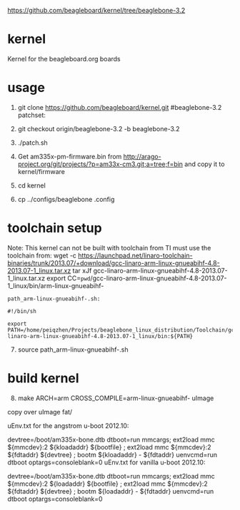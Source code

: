 https://github.com/beagleboard/kernel/tree/beaglebone-3.2

kernel
======

Kernel for the beagleboard.org boards

usage
======

1. git clone https://github.com/beagleboard/kernel.git
#beaglebone-3.2 patchset:

2. git checkout origin/beaglebone-3.2 -b beaglebone-3.2

3. ./patch.sh

4. Get am335x-pm-firmware.bin from http://arago-project.org/git/projects/?p=am33x-cm3.git;a=tree;f=bin and copy it to kernel/firmware

5. cd kernel
6. cp ../configs/beaglebone .config

# toolchain setup
Note:
    This kernel can not be built with toolchain from TI
    must use the toolchain from:
    wget -c https://launchpad.net/linaro-toolchain-binaries/trunk/2013.07/+download/gcc-linaro-arm-linux-gnueabihf-4.8-2013.07-1_linux.tar.xz
    tar xJf gcc-linaro-arm-linux-gnueabihf-4.8-2013.07-1_linux.tar.xz
    export CC=`pwd`/gcc-linaro-arm-linux-gnueabihf-4.8-2013.07-1_linux/bin/arm-linux-gnueabihf-
    
    path_arm-linux-gnueabihf-.sh:

    #!/bin/sh

    export PATH=/home/peiqzhen/Projects/beaglebone_linux_distribution/Toolchain/gcc-linaro-arm-linux-gnueabihf-4.8-2013.07-1_linux/bin:${PATH}
7. source path_arm-linux-gnueabihf-.sh
# build kernel
8. make ARCH=arm CROSS_COMPILE=arm-linux-gnueabihf- uImage

copy over uImage fat/

uEnv.txt for the angstrom u-boot 2012.10:

devtree=/boot/am335x-bone.dtb
dtboot=run mmcargs; ext2load mmc ${mmcdev}:2 ${kloadaddr} ${bootfile} ; ext2load mmc ${mmcdev}:2 ${fdtaddr} ${devtree} ; bootm ${kloadaddr} - ${fdtaddr}
uenvcmd=run dtboot
optargs=consoleblank=0
uEnv.txt for vanilla u-boot 2012.10:

devtree=/boot/am335x-bone.dtb
dtboot=run mmcargs; ext2load mmc ${mmcdev}:2 ${loadaddr} ${bootfile} ; ext2load mmc ${mmcdev}:2 ${fdtaddr} ${devtree} ; bootm ${loadaddr} - ${fdtaddr}
uenvcmd=run dtboot
optargs=consoleblank=0


